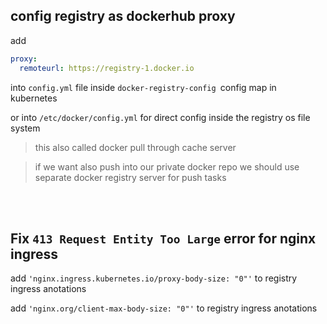 
## config registry as dockerhub proxy
add 
```yaml
proxy:
  remoteurl: https://registry-1.docker.io
```
into `config.yml` file inside `docker-registry-config `config map in kubernetes 

or into `/etc/docker/config.yml` for direct config inside the registry os file system

> this also called docker pull through cache server

> if we want also push into our private docker repo we should use separate docker registry server for push tasks


<br />
<br />

## Fix `413 Request Entity Too Large` error for nginx ingress
add `'nginx.ingress.kubernetes.io/proxy-body-size: "0"'` to registry ingress anotations

add `'nginx.org/client-max-body-size: "0"'` to registry ingress anotations

